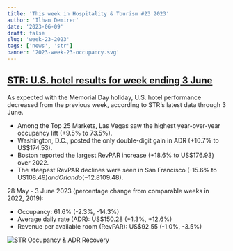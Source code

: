 ```yaml
---
title: 'This week in Hospitality & Tourism #23 2023'
author: 'Ilhan Demirer'
date: '2023-06-09'
draft: false
slug: 'week-23-2023'
tags: ['news', 'str']
banner: '2023-week-23-occupancy.svg'
---
```


## [STR: U.S. hotel results for week ending 3 June](https://str.com/press-release/str-us-hotel-results-week-ending-3-june)

As expected with the Memorial Day holiday, U.S. hotel performance decreased from the previous week, according to STR‘s latest data through 3 June.

- Among the Top 25 Markets, Las Vegas saw the highest year-over-year occupancy lift (+9.5% to 73.5%).
- Washington, D.C., posted the only double-digit gain in ADR (+10.7% to US$174.53).
- Boston reported the largest RevPAR increase (+18.6% to US$176.93) over 2022.
- The steepest RevPAR declines were seen in San Francisco (-15.6% to US$108.49) and Orlando (-12.8% to US$109.48).

28 May - 3 June 2023 (percentage change from comparable weeks in 2022, 2019):

- Occupancy: 61.6% (-2.3%, -14.3%)
- Average daily rate (ADR): US$150.28 (+1.3%, +12.6%)
- Revenue per available room (RevPAR): US$92.55 (-1.0%, -3.5%)

![STR Occupancy & ADR Recovery](/images/blogimages/2023-week-23-occupancy.svg)

